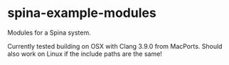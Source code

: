# spina-example-modules
Modules for a Spina system.


Currently tested building on OSX with Clang 3.9.0 from MacPorts. Should also work on Linux if the include paths are the same!
